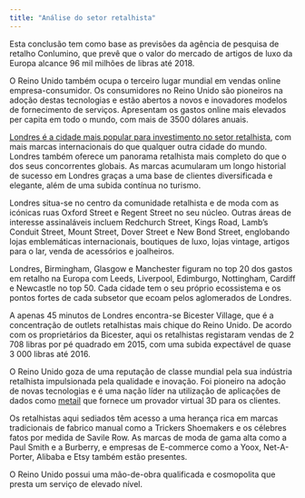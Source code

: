 ```yaml
---
title: "Análise do setor retalhista"
---
```

 
Esta conclusão tem como base as previsões da agência de pesquisa de retalho Conlumino, que prevê que o valor do mercado de artigos de luxo da Europa alcance 96 mil milhões de libras até 2018.  

O Reino Unido também ocupa o terceiro lugar mundial em vendas online empresa-consumidor. Os consumidores no Reino Unido são pioneiros na adoção destas tecnologias e estão abertos a novos e inovadores modelos de fornecimento de serviços. Apresentam os gastos online mais elevados per capita em todo o mundo, com mais de 3500 dólares anuais.

[Londres é a cidade mais popular para investimento no setor retalhista](http://www.jll.com/services/industries/retail/destination-retail), com mais marcas internacionais do que qualquer outra cidade do mundo.  Londres também oferece um panorama retalhista mais completo do que o dos seus concorrentes globais.   As marcas acumularam um longo historial de sucesso em Londres graças a uma base de clientes diversificada e elegante, além de uma subida contínua no turismo.

Londres situa-se no centro da comunidade retalhista e de moda com as icónicas ruas Oxford Street e Regent Street no seu núcleo. Outras áreas de interesse assinaláveis incluem Redchurch Street, Kings Road, Lamb’s Conduit Street, Mount Street, Dover Street e New Bond Street, englobando lojas emblemáticas internacionais, boutiques de luxo, lojas vintage, artigos para o lar, venda de acessórios e joalheiros.

Londres, Birmingham, Glasgow e Manchester figuram no top 20 dos gastos em retalho na Europa com Leeds, Liverpool, Edimburgo, Nottingham, Cardiff e Newcastle no top 50. Cada cidade tem o seu próprio ecossistema e os pontos fortes de cada subsetor que ecoam pelos aglomerados de Londres.

A apenas 45 minutos de Londres encontra-se Bicester Village, que é a concentração de outlets retalhistas mais chique do Reino Unido. De acordo com os proprietários da Bicester, aqui os retalhistas registaram vendas de 2 708 libras por pé quadrado em 2015, com uma subida expectável de quase 3 000 libras até 2016.
 
O Reino Unido goza de uma reputação de classe mundial pela sua indústria retalhista impulsionada pela qualidade e inovação.  Foi pioneiro na adoção de novas tecnologias e é uma nação líder na utilização de aplicações de dados como [metail](http://www.metail.com/) que fornece um provador virtual 3D para os clientes.
 
Os retalhistas aqui sediados têm acesso a uma herança rica em marcas tradicionais de fabrico manual como a Trickers Shoemakers e os célebres fatos por medida de Savile Row.  As marcas de moda de gama alta como a Paul Smith e a Burberry, e empresas de E-commerce como a Yoox, Net-A-Porter, Alibaba e Etsy também estão presentes.

O Reino Unido possui uma mão-de-obra qualificada e cosmopolita que presta um serviço de elevado nível. 
